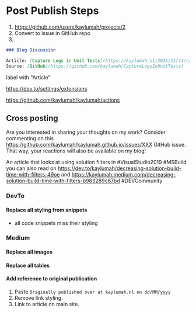 # Post Publish Steps

1. https://github.com/users/kaylumah/projects/2
2. Convert to issue in GitHub repo
3. 

```md
### Blog Discussion

Article: [Capture Logs in Unit Tests](https://kaylumah.nl/2021/11/14/capture-logs-in-unit-tests.html)
Source: [GitHub](https://github.com/kaylumah/CaptureLogsInUnitTests)
```

label with "Article"


https://dev.to/settings/extensions

https://github.com/kaylumah/kaylumah/actions


## Cross posting

Are you interested in sharing your thoughts on my work? Consider commenting on this https://github.com/kaylumah/kaylumah.github.io/issues/XXX GitHub issue. That way, your reactions will also be available on my blog!

An article that looks at using solution filters in #VisualStudio2019 #MSBuild you can also read on https://dev.to/kaylumah/decreasing-solution-build-time-with-filters-49oe and https://kaylumah.medium.com/decreasing-solution-build-time-with-filters-b983289c67bd #DEVCommunity

### DevTo

#### Replace all styling from snippets

- all code snippets miss their styling


### Medium

#### Replace all images

#### Replace all tables

#### Add reference to original publication

1. Paste `Originally published over at kaylumah.nl on dd/MM/yyyy`
2. Remove link styling.
3. Link to article on main site.
